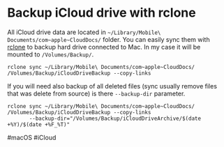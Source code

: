 # Backup iCloud drive with rclone

All iCloud drive data are located in `~/Library/Mobile\ Documents/com~apple~CloudDocs/` folder. You can easily sync them with [rclone](https://rclone.org/) to backup hard drive connected to Mac. In my case it will be mounted to `/Volumes/Backup/`.
 
```shell
rclone sync ~/Library/Mobile\ Documents/com~apple~CloudDocs/ /Volumes/Backup/iCloudDriveBackup --copy-links
```

If you will need also backup of all deleted files (sync usually remove files that was delete from source) is there `--backup-dir` parameter.

```shell
rclone sync ~/Library/Mobile\ Documents/com~apple~CloudDocs/ /Volumes/Backup/iCloudDriveBackup --copy-links 
       --backup-dir="/Volumes/Backup/iCloudDriveArchive/$(date +%Y)/$(date +%F_%T)"
```

#macOS #iCloud 